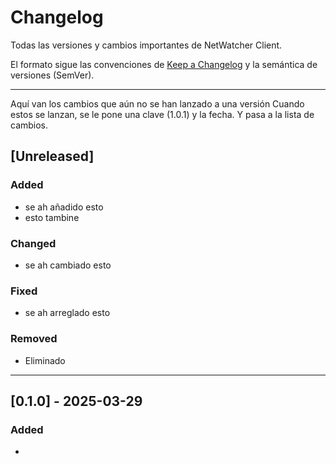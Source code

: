 # Changelog

Todas las versiones y cambios importantes de NetWatcher Client.

El formato sigue las convenciones de [Keep a Changelog](https://keepachangelog.com/) y la semántica de versiones (SemVer).

---

Aquí van los cambios que aún no se han lanzado a una versión
Cuando estos se lanzan, se le pone una clave (1.0.1) y la fecha. Y pasa a la lista de cambios.
## [Unreleased]
### Added
- se ah añadido esto
- esto tambine
### Changed 
- se ah cambiado esto
### Fixed 
- se ah arreglado esto 
### Removed
- Eliminado

---

## [0.1.0] - 2025-03-29
### Added
- 